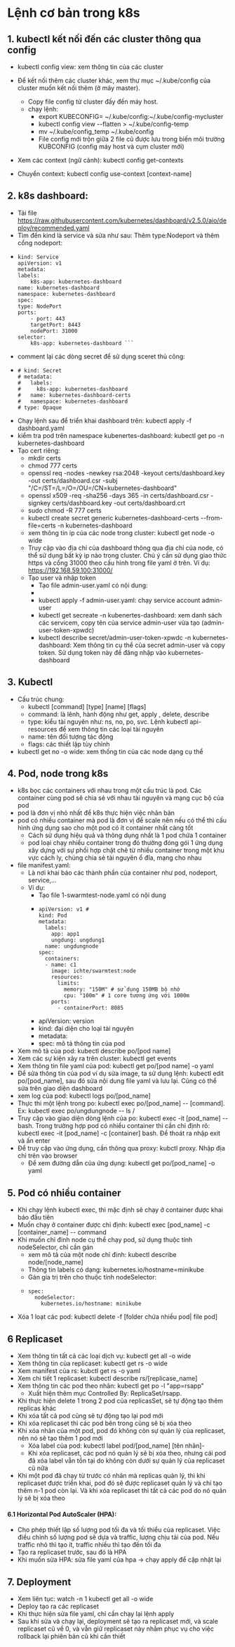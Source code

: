 # Lệnh cơ bản trong k8s

## 1. kubectl kết nối đến các cluster thông qua config
  - kubectl config view: xem thông tin của các cluster 
  - Để kết nối thêm các cluster khác, xem thư mục ~/.kube/config của cluster muốn kết nối thêm (ở máy master).
    - Copy file config từ cluster đấy đến máy host.
    - chạy lệnh: 
      - export KUBECONFIG= ~/.kube/config:~/.kube/config-mycluster
      - kubectl config view --flatten > ~/.kube/config-temp
      - mv ~/.kube/config_temp ~/.kube/config
      - File config mới trộn giữa 2 file cũ được lưu trong biến môi trường KUBCONFIG (config máy host và cụm cluster mới)
  
 - Xem các context (ngữ cảnh): kubectl config get-contexts
 - Chuyển context: kubectl config use-context [context-name]
## 2. k8s dashboard:
  - Tải file https://raw.githubusercontent.com/kubernetes/dashboard/v2.5.0/aio/deploy/recommended.yaml
  - Tìm đến kind là service và sửa như sau: Thêm type:Nodeport và thêm cổng nodeport:
  - ```
    kind: Service
    apiVersion: v1
    metadata:
    labels:
        k8s-app: kubernetes-dashboard
    name: kubernetes-dashboard
    namespace: kubernetes-dashboard
    spec:
    type: NodePort
    ports:
        - port: 443
        targetPort: 8443
        nodePort: 31000
    selector:
        k8s-app: kubernetes-dashboard ```
  - comment lại các dòng secret để sử dụng sceret thủ công:
  - ```# apiVersion: v1
    # kind: Secret
    # metadata:
    #   labels:
    #     k8s-app: kubernetes-dashboard
    #   name: kubernetes-dashboard-certs
    #   namespace: kubernetes-dashboard
    # type: Opaque 
    ```
  - Chạy lệnh sau để triển khai dashboard trên: kubectl apply -f dashboard.yaml
  - kiểm tra pod trên namespace kubenertes-dashboard: kubectl get po -n kubernetes-dashboard
  - Tạo cert riêng:
    - mkdir certs
    - chmod 777 certs
    - openssl req -nodes -newkey rsa:2048 -keyout certs/dashboard.key -out certs/dashboard.csr -subj "/C=/ST=/L=/O=/OU=/CN=kubernetes-dashboard"
    - openssl x509 -req -sha256 -days 365 -in certs/dashboard.csr -signkey certs/dashboard.key -out certs/dashboard.crt
    - sudo chmod -R 777 certs
    - kubectl create secret generic kubernetes-dashboard-certs --from-file=certs -n kubernetes-dashboard
    - xem thông tin ip của các node trong cluster: kubectl get node -o wide
    - Truy cập vào địa chỉ của dashboard thông qua địa chỉ của node, có thể sử dụng bất kỳ ip nào trong cluster. Chú ý cần sử dụng giao thức https và cổng 31000 theo cấu hình trong file yaml ở trên. Ví dụ: https://192.168.59.100:31000/
    - Tạo user và nhập token
      - Tạo file admin-user.yaml có nội dung:
      - 
      - kubectl apply -f admin-user.yaml: chạy service account admin-user
      - kubectl get secreate -n kubenertes-dashboard: xem danh sách các servicem, copy tên của service admin-user vừa tạo (admin-user-token-xpwdc)
      - kubectl describe secret/admin-user-token-xpwdc -n kubernetes-dashboard: Xem thông tin cụ thể của secret admin-user và copy token. Sử dụng token này để đăng nhập vào kubernetes-dashboard
## 3. Kubectl
  - Cấu trúc chung: 
    - kubectl [command] [type] [name] [flags]
    - command: là lênh, hành động như get, apply , delete, describe
    - type: kiểu tài nguyên như: ns, no, po, svc. Lệnh kubectl api-resources để xem thông tin các loại tài nguyên
    - name: tên đối tượng tác động
    - flags: các thiết lập tùy chỉnh
  - kubectl get no -o wide: xem thống tin của các node dạng cụ thể
## 4. Pod, node trong k8s
  - k8s bọc các containers với nhau trong một cấu trúc là pod. Các container cùng pod sẽ chia sẻ với nhau tài nguyên và mạng cục bộ của pod
  - pod là đơn vị nhỏ nhất để k8s thực hiện việc nhân bản
  - pod có nhiều container mà pod là đơn vị để scale nên nếu có thể thì cấu hình ứng dụng sao cho một pod có ít container nhất càng tốt
    - Cách sử dụng hiệu quả và thông dụng nhất là 1 pod chứa 1 container
    - pod loại chạy nhiều container trong đó thường đóng gói 1 ứng dụng xây dựng với sự phối hợp chặt chẽ từ nhiều container trong một khu vực cách ly, chúng chia sẻ tài nguyên ổ đĩa, mạng cho nhau
  - file manifest.yaml:
    - Là nơi khai báo các thành phần của container như pod, nodeport, service,...
    - Ví dụ:
      - Tạo file 1-swarmtest-node.yaml có nội dung
      - ```
        apiVersion: v1 #
        kind: Pod
        metadata:
          labels:
            app: app1
            ungdung: ungdung1
          name: ungdungnode
        spec:
          containers:
          - name: c1
            image: ichte/swarmtest:node
            resources:
              limits:
                memory: "150M" # sử dụng 150MB bộ nhớ
                cpu: "100m" # 1 core tương ứng với 1000m
            ports:
              - containerPort: 8085
        ```
      - apiVersion: version
      - kind: đại diện cho loại tài nguyên
      - metadata: 
      - spec: mô tả thông tin của pod
  - Xem mô tả của pod: kubectl describe po/[pod name]
  - Xem các sự kiện xảy ra trên cluster: kubectl get events
  - Xem thông tin file yaml của pod: kubectl get po/[pod name] -o yaml
  - Để sửa thông tin của pod ví dụ sửa image, ta sử dụng lệnh: kubectl edit po/[pod_name], sau đó sửa nội dung file yaml và lưu lại. Cũng có thể sửa trên giao diện dashboard
  - xem log của pod: kubectl logs po/[pod_name]
  - Thực thi một lệnh trong po: kubectl exec po/[pod_name] -- [command]. Ex: kubectl exec po/ungdungnode -- ls /
  - Truy cập vào giao diện dòng lệnh của po: kubectl exec -it [pod_name] -- bash. Trong trường hợp pod có nhiều container thì cần chỉ định rõ: kubectl exec -it [pod_name] -c [container] bash. Để thoát ra nhập exit và ấn enter
  - Để truy cập vào ứng dụng, cần thông qua proxy: kubctl proxy. Nhập địa chỉ trên vào browser
    - Để xem đường dẫn của ứng dụng: kubectl get po/[pod_name] -o yaml
## 5. Pod có nhiều container
- Khi chạy lệnh kubectl exec, thì mặc định sẽ chạy ở container được khai báo đầu tiên
- Muốn chạy ở container được chỉ định: kubectl exec [pod_name] -c [container_name] -- command
- Khi muốn chỉ đinh node cụ thể chạy pod, sử dụng thuộc tính nodeSelector, chỉ cần gán 
  - xem mô tả của một node chỉ đinh: kubectl describe node/[node_name]
  - Thông tin labels có dạng: kubernetes.io/hostname=minikube
  - Gán gía trị trên cho thuộc tính nodeSelector:
  - ```
    spec:
      nodeSelector:
        kubernetes.io/hostname: minikube
    ```
- Xóa 1 loạt các pod: kubectl delete -f [folder chứa nhiều pod| file pod]

## 6 Replicaset
- Xem thông tin tất cả các loại dịch vụ: kubectl get all -o wide
- Xem thông tin của replicaset: kubectl get rs -o wide
- Xem manifest của rs: kubctl get rs -o yaml
- Xem  chi tiết 1 replicaset: kubectl describe rs/[replicase_name]
- Xem thông tin các pod theo nhãn: kubectl get po -l "app=rsapp"
  - Xuất hiện thêm mục Controlled By: ReplicaSet/rsapp. 
- Khi thực hiện delete 1 trong 2 pod của replicasSet, sẽ tự động tạo thêm replicas khác
- Khi xóa tất cả pod cũng sẽ tự động tạo lại pod mới
- Khi xóa replicaset thì các pod bên trong cũng sẽ bị xóa theo
- Khi xóa nhãn của một pod, pod đó không còn sự quản lý của replicaset, nên nó sẽ tạo thêm 1 pod mới 
  - Xóa label của pod: kubectl label pod/[pod_name] [tên nhãn]-
  - Khi xóa replicaset, các pod nó quản lý sẽ bị xóa theo, nhưng cái pod đã xóa label vẫn tồn tại do không còn dưới sự quản lý của replicaset cũ nữa
- Khi một pod đã chạy từ trước có nhãn mà replicas quản lý, thì khi replicaset được triển khai, pod đó sẽ được replicaset quản lý và chỉ tạo thêm n-1 pod còn lại. Và khi xóa replicaset thì tất cả các pod do nó quản lý sẽ bị xóa theo
#### 6.1 Horizontal Pod AutoScaler (HPA): 
- Cho phép thiết lập số lượng pod tối đa và tối thiểu của replicaset. Việc điều chỉnh số lượng pod sẽ dựa và traffic, lượng chịu tải của pod. Nếu traffic nhỏ thì tạo ít, traffic nhiều thì tạo đến tối đa
- Tạo ra replicaset trước, sau đó là HPA
- Khi muốn sửa HPA: sửa file yaml của hpa -> chạy apply để cập nhật lại
## 7. Deployment
- Xem liên tục: watch -n 1 kubectl get all -o wide
- Deploy tạo ra các replicaset
- Khi thực hiện sửa file yaml, chỉ cần chạy lại lệnh apply
- Sau khi sửa và chạy lại, deployment sẽ tạo ra replicaset mới, và scale replicaset cũ về 0, và vẫn giữ replicaset này nhằm phục vụ cho việc rollback lại phiên bản cũ khi cần thiết